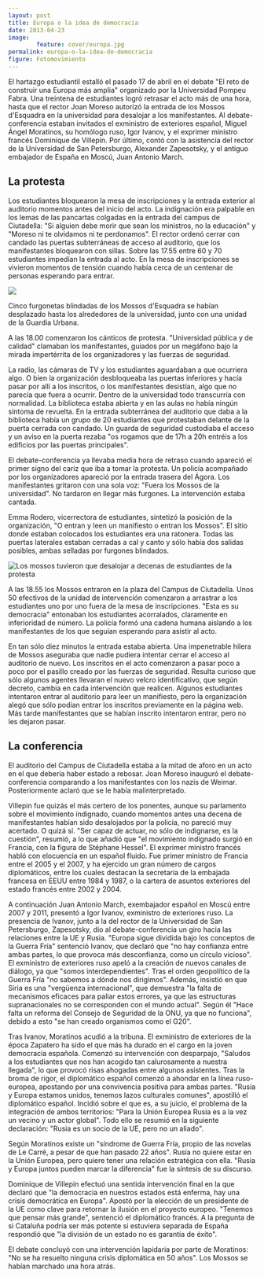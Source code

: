 ```yaml
---
layout: post
title: Europa o la idea de democracia
date: 2013-04-23
image: 
        feature: cover/europa.jpg
permalink: europa-o-la-idea-de-democracia
figure: Fotomovimiento
---
```

El hartazgo estudiantil estalló el pasado 17 de abril en el debate "El reto de construir una Europa más amplia" organizado por la Universidad Pompeu Fabra. Una treintena de estudiantes logró retrasar el acto más de una hora, hasta que el rector Joan Moreso autorizó la entrada de los Mossos d'Esquadra en la universidad para desalojar a los manifestantes. Al debate-conferencia estaban invitados el exministro de exteriores español, Miguel Ángel Moratinos, su homólogo ruso, Igor Ivanov, y el exprimer ministro francés Dominique de Villepin. Por último, contó con la asistencia del rector de la Universidad de San Petersburgo, Alexander Zapesotsky, y el antiguo embajador de España en Moscú, Juan Antonio March.

## La protesta

Los estudiantes bloquearon la mesa de inscripciones y la entrada exterior al auditorio momentos antes del inicio del acto. La indignación era palpable en los lemas de las pancartas colgadas en la entrada del campus de Ciutadella: "Si alguien debe morir que sean los ministros, no la educación" y "Moreso ni te olvidamos ni te perdonamos". El rector ordenó cerrar con candado las puertas subterráneas de acceso al auditorio, que los manifestantes bloquearon con sillas. Sobre las 17.55 entre 60 y 70 estudiantes impedían la entrada al acto. En la mesa de inscripciones se vivieron momentos de tensión cuando había cerca de un centenar de personas esperando para entrar.

![](https://dl.dropboxusercontent.com/u/55065502/mosso2.jpg)

Cinco furgonetas blindadas de los Mossos d'Esquadra se habían desplazado hasta los alrededores de la universidad, junto con una unidad de la Guardia Urbana. 

A las 18.00 comenzaron los cánticos de protesta. "Universidad pública y de calidad" clamaban los manifestantes, guiados por un megáfono bajo la mirada impertérrita de los organizadores y las fuerzas de seguridad.

La radio, las cámaras de TV y los estudiantes aguardaban a que ocurriera algo. O bien la organización desbloqueaba las puertas inferiores y hacía pasar por allí a los inscritos, o los manifestantes desistían, algo que no parecía que fuera a ocurrir. Dentro de la universidad todo transcurría con normalidad. La biblioteca estaba abierta y en las aulas no había ningún síntoma de revuelta. En la entrada subterránea del auditorio que daba a la biblioteca había un grupo de 20 estudiantes que protestaban delante de la puerta cerrada con candado. Un guarda de seguridad custodiaba el acceso y un aviso en la puerta rezaba "os rogamos que de 17h a 20h entréis a los edificios por las puertas principales".

El debate-conferencia ya llevaba media hora de retraso cuando apareció el primer signo del cariz que iba a tomar la protesta. Un policía acompañado por los organizadores apareció por la entrada trasera del Ágora. Los manifestantes gritaron con una sola voz: "Fuera los Mossos de la universidad". No tardaron en llegar más furgones. La intervención estaba cantada.

Emma Rodero, vicerrectora de estudiantes, sintetizó la posición de la organización, "O entran y leen un manifiesto o entran los Mossos". El sitio donde estaban colocados los estudiantes era una ratonera. Todas las puertas laterales estaban cerradas a cal y canto y sólo había dos salidas posibles, ambas selladas por furgones blindados.

![Los mossos tuvieron que desalojar a decenas de estudiantes de la protesta](https://dl.dropboxusercontent.com/u/55065502/mosso1.jpg)

A las 18.55 los Mossos entraron en la plaza del Campus de Ciutadella. Unos 50 efectivos de la unidad de intervención comenzaron a arrastrar a los estudiantes uno por uno fuera de la mesa de inscripciones. "Esta es su democracia" entonaban los estudiantes acorralados, claramente en inferioridad de número. La policía formó una cadena humana aislando a los manifestantes de los que seguían esperando para asistir al acto.

En tan sólo diez minutos la entrada estaba abierta. Una impenetrable hilera de Mossos aseguraba que nadie pudiera intentar cerrar el acceso al auditorio de nuevo. Los inscritos en el acto comenzaron a pasar poco a poco por el pasillo creado por las fuerzas de seguridad. Resulta curioso que sólo algunos agentes llevaran el nuevo velcro identificativo, que según decreto, cambia en cada intervención que realicen. Algunos estudiantes intentaron entrar al auditorio para leer un manifiesto, pero la organización alegó que sólo podían entrar los inscritos previamente en la página web. Más tarde manifestantes que se habían inscrito intentaron entrar, pero no les dejaron pasar.

## La conferencia

El auditorio del Campus de Ciutadella estaba a la mitad de aforo en un acto en el que debería haber estado a rebosar. Joan Moreso inauguró el debate-conferencia comparando a los manifestantes con los nazis de Weimar. Posteriormente aclaró que se le había malinterpretado.

Villepin fue quizás el más certero de los ponentes, aunque su parlamento sobre el movimiento indignado, cuando momentos antes una decena de manifestantes habían sido desalojados por la policía, no pareció muy acertado. O quizá sí. "Ser capaz de actuar, no sólo de indignarse, es la cuestión", resumió, a lo que añadió que "el movimiento indignado surgió en Francia, con la figura de Stéphane Hessel". El exprimer ministro francés habló con elocuencia en un español fluido. Fue primer ministro de Francia entre el 2005 y el 2007, y ha ejercido un gran número de cargos diplomáticos, entre los cuales destacan la secretaría de la embajada francesa en EEUU entre 1984 y 1987, o la cartera de asuntos exteriores del estado francés entre 2002 y 2004.

A continuación Juan Antonio March, exembajador español en Moscú entre 2007 y 2011, presentó a Igor Ivanov, exministro de exteriores ruso. La presencia de Ivanov, junto a la del rector de la Universidad de San Petersburgo, Zapesotsky, dio al debate-conferencia un giro hacia las relaciones entre la UE y Rusia. "Europa sigue dividida bajo los conceptos de la Guerra Fría" sentenció Ivanov, que declaró que "no hay confianza entre ambas partes, lo que provoca más desconfianza, como un círculo vicioso". El exministro de exteriores ruso apeló a la creación de nuevos canales de diálogo, ya que "somos interdependientes". Tras el orden geopolítico de la Guerra Fría "no sabemos a dónde nos dirigimos". Además, insistió en que Siria es una "vergüenza internacional", que demuestra "la falta de mecanismos eficaces para paliar estos errores, ya que las estructuras supranacionales no se corresponden con el mundo actual". Según él "Hace falta un reforma del Consejo de Seguridad de la ONU, ya que no funciona", debido a esto "se han creado organismos como el G20".

Tras Ivanov, Moratinos acudió a la tribuna. El exministro de exteriores de la época Zapatero ha sido el que más ha durado en el cargo en la joven democracia española. Comenzó su intervención con desparpajo, "Saludos a los estudiantes que nos han acogido tan calurosamente a nuestra llegada", lo que provocó risas ahogadas entre algunos asistentes. Tras la broma de rigor, el diplomático español comenzó a ahondar en la línea ruso-europea, apostando por una convivencia positiva para ambas partes. "Rusia y Europa estamos unidos, tenemos lazos culturales comunes", apostilló el diplomático español. Incidió sobre el que es, a su juicio, el problema de la integración de ambos territorios: "Para la Unión Europea Rusia es a la vez un vecino y un actor global". Todo ello se resumió en la siguiente declaración: "Rusia es un socio de la UE, pero no un aliado".

Según Moratinos existe un "síndrome de Guerra Fría, propio de las novelas de Le Carré, a pesar de que han pasado 22 años". Rusia no quiere estar en la Unión Europea, pero quiere tener una relación estratégica con ella. "Rusia y Europa juntos pueden marcar la diferencia" fue la síntesis de su discurso.

Dominique de Villepin efectuó una sentida intervención final en la que declaró que "la democracia en nuestros estados está enferma, hay una crisis democrática en Europa". Apostó por la elección de un presidente de la UE como clave para retornar la ilusión en el proyecto europeo. "Tenemos que pensar más grande", sentenció el diplomático francés. A la pregunta de si Cataluña podría ser más potente si estuviera separada de España respondió que "la división de un estado no es garantía de éxito".

El debate concluyó con una intervención lapidaria por parte de Moratinos: "No se ha resuelto ninguna crisis diplomática en 50 años". Los Mossos se habían marchado una hora atrás.